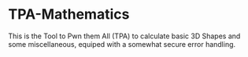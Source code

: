# TPA-Mathematics
This is the Tool to Pwn them All (TPA) to calculate basic 3D Shapes and some miscellaneous, equiped with a somewhat secure error handling.
